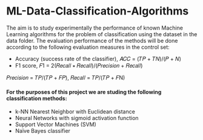 # ML-Data-Classification-Algorithms

The aim is to study experimentally the performance of known Machine Learning algorithms for the problem of classification using the dataset in the data folder. The evaluation
performance of the methods will be done according to the following evaluation measures in the control set:
- Accuracy (success rate of the classifier), 𝐴𝐶𝐶 = (𝑇𝑃 + 𝑇𝑁)/(𝑃 + 𝑁)
- F1 score, 𝐹1 = 2(𝑅𝑒𝑐𝑎𝑙𝑙 ∗ 𝑅𝑒𝑐𝑎𝑙𝑙)/(𝑃𝑟𝑒𝑐𝑖𝑠𝑖𝑜𝑛 + 𝑅𝑒𝑐𝑎𝑙𝑙)

𝑃𝑟𝑒𝑐𝑖𝑠𝑖𝑜𝑛 = 𝑇𝑃/(𝑇𝑃 + 𝐹𝑃), 𝑅𝑒𝑐𝑎𝑙𝑙 = 𝑇𝑃/(𝑇𝑃 + 𝐹N)

#### For the purposes of this project we are studing the following classification methods:
- k-NN Nearest Neighbor with Euclidean distance
- Neural Networks with sigmoid activation function
- Support Vector Machines (SVM)
- Naïve Bayes classifier
